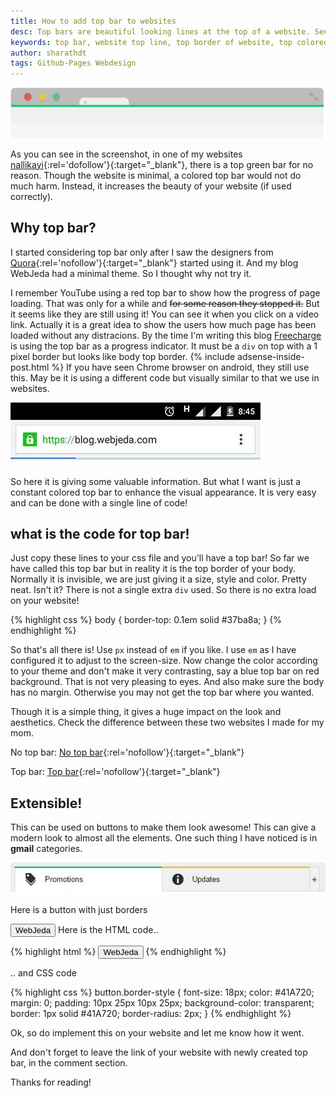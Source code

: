 ```yaml
---
title: How to add top bar to websites
desc: Top bars are beautiful looking lines at the top of a website. See how I have implemented it in my websites. A colored top bar would not do much harm. Instead, it increases the beauty of your website (if used correctly).
keywords: top bar, website top line, top border of website, top colored line in websites
author: sharathdt
tags: Github-Pages Webdesign
---
```


<img alt="How to add colored top bar to website" title="How to add colored top bar to website" itemprop="thumbnailUrl" src="/images/top-bar-on-websites.jpg">


As you can see in the screenshot, in one of my websites [nallikayi](https://articles.nallikayi.com){:rel='dofollow'}{:target="_blank"}, there is a top green bar for no reason. Though the website is minimal, a colored top bar would not do much harm. Instead, it increases the beauty of your website (if used correctly).

## Why top bar?

I started considering top bar only after I saw the designers from [Quora](https://www.quora.com){:rel='nofollow'}{:target="_blank"} started using it. And my blog WebJeda had a minimal theme. So I thought why not try it. 

I remember YouTube using a red top bar to show how the progress of page loading. That was only for a while and <strike>for some reason they stopped it.</strike> But it seems like they are still using it! You can see it when you click on a video link. Actually it is a great idea to show the users how much page has been loaded without any distracions. By the time I'm writing this blog <a rel="nofollow" href="https://www.freecharge.in" alt="Freecharge">Freecharge</a> is using the top bar as a progress indicator. It must be a ```div``` on top with a 1 pixel border but looks like body top border.
{% include adsense-inside-post.html %}
If you have seen Chrome browser on android, they still use this. May be it is using a different code but visually similar to that we use in websites.

![Android chrome browser top loading bar](/images/android-chrome-browser-using-top-bar-screenshot.jpg)

So here it is giving some valuable information. But what I want is just a constant colored top bar to enhance the visual appearance. It is very easy and can be done with a single line of code!

## what is the code for top bar!

Just copy these lines to your css file and you'll have a top bar! So far we have called this top bar but in reality it is the top border of your body. Normally it is invisible, we are just giving it a size, style and color. Pretty neat. Isn't it? There is not a single extra ```div``` used. So there is no extra load on your website!


{% highlight css %}
body {
  border-top: 0.1em solid #37ba8a;
}
{% endhighlight %}


So that's all there is! Use ```px``` instead of ```em``` if you like. I use ```em``` as I have configured it to adjust to the screen-size.  Now change the color according to your theme and don't make it very contrasting, say a blue top bar on red background. That is not very pleasing to eyes. And also make sure the body has no margin. Otherwise you may not get the top bar where you wanted.

Though it is a simple thing, it gives a huge impact on the look and aesthetics.
Check the difference between these two websites I made for my mom.

No top bar: [No top bar](http://webjeda.com/No-top-bar/){:rel='nofollow'}{:target="_blank"} 


Top bar: [Top bar](http://webjeda.com/top-bar/){:rel='nofollow'}{:target="_blank"}

## Extensible!
This can be used on buttons to make them look awesome! This can give a modern look to almost all the elements. One such thing I have noticed is in **gmail** categories.

![top border used by google](/images/top-border-used-by-gmail.jpg)

Here is a button with just borders

<button class="border-style">WebJeda</button>
Here is the HTML code..

{% highlight html %}
<button class="border-style">WebJeda</button>
{% endhighlight %}

.. and CSS code

{% highlight css %}
button.border-style {
    font-size: 18px;
    color: #41A720;
    margin: 0;
    padding: 10px 25px 10px 25px;
    background-color: transparent;
    border: 1px solid #41A720;
    border-radius: 2px;
}
{% endhighlight %}

Ok, so do implement this on your website and let me know how it went.

And don't forget to leave the link of your website with newly created top bar, in the comment section.

Thanks for reading!